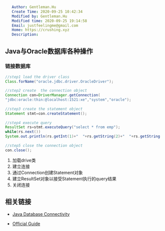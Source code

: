 ```yaml
   Author: Gentleman.Hu
   Create Time: 2020-09-25 10:42:34
   Modified by: Gentleman.Hu
   Modified time: 2020-09-25 19:14:58
   Email: justfeelingme@gmail.com
   Home: https://crushing.xyz
   Description:
 ```

## Java与Oracle数据库各种操作

### 链接数据库

```java
//step1 load the driver class  
Class.forName("oracle.jdbc.driver.OracleDriver");  
  
//step2 create  the connection object  
Connection con=DriverManager.getConnection(  
"jdbc:oracle:thin:@localhost:1521:xe","system","oracle");  
  
//step3 create the statement object  
Statement stmt=con.createStatement();  
  
//step4 execute query  
ResultSet rs=stmt.executeQuery("select * from emp");  
while(rs.next())  
System.out.println(rs.getInt(1)+"  "+rs.getString(2)+"  "+rs.getString(3));  
  
//step5 close the connection object  
con.close();  
```

1. 加载drive类
2. 建立连接
3. 通过Connection创建Statement对象
4. 建立ResultSet对象以接受Statement执行的query结果
5. 关闭连接

## 相关链接

- [Java Database Connectivity](https://www.javatpoint.com/example-to-connect-to-the-oracle-database)

- [Official Guide](https://docs.oracle.com/cd/E11882_01/appdev.112/e12137/getconn.htm#TDPJD127)